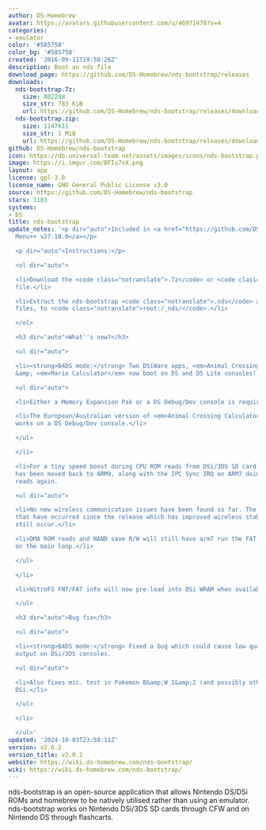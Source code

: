 ```yaml
---
author: DS-Homebrew
avatar: https://avatars.githubusercontent.com/u/46971470?v=4
categories:
- emulator
color: '#585758'
color_bg: '#585758'
created: '2016-09-11T19:50:26Z'
description: Boot an nds file
download_page: https://github.com/DS-Homebrew/nds-bootstrap/releases
downloads:
  nds-bootstrap.7z:
    size: 802248
    size_str: 783 KiB
    url: https://github.com/DS-Homebrew/nds-bootstrap/releases/download/v2.0.2/nds-bootstrap.7z
  nds-bootstrap.zip:
    size: 1147611
    size_str: 1 MiB
    url: https://github.com/DS-Homebrew/nds-bootstrap/releases/download/v2.0.2/nds-bootstrap.zip
github: DS-Homebrew/nds-bootstrap
icon: https://db.universal-team.net/assets/images/icons/nds-bootstrap.png
image: https://i.imgur.com/BFIu7xX.png
layout: app
license: gpl-3.0
license_name: GNU General Public License v3.0
source: https://github.com/DS-Homebrew/nds-bootstrap
stars: 1183
systems:
- DS
title: nds-bootstrap
update_notes: '<p dir="auto">Included in <a href="https://github.com/DS-Homebrew/TWiLightMenu/releases/tag/v27.10.0"><strong>TW</strong>i<strong>L</strong>ight
  Menu++ v27.10.0</a></p>

  <p dir="auto">Instructions:</p>

  <ol dir="auto">

  <li>Download the <code class="notranslate">.7z</code> or <code class="notranslate">.zip</code>
  file.</li>

  <li>Extract the nds-bootstrap <code class="notranslate">.nds</code> and <code class="notranslate">.ver</code>
  files, to <code class="notranslate">root:/_nds/</code>.</li>

  </ol>

  <h3 dir="auto">What''s new?</h3>

  <ul dir="auto">

  <li><strong>B4DS mode:</strong> Two DSiWare apps, <em>Animal Crossing Calculator</em>
  &amp; <em>Mario Calculator</em> now boot on DS and DS Lite consoles!

  <ul dir="auto">

  <li>Either a Memory Expansion Pak or a DS Debug/Dev console is required.</li>

  <li>The European/Australian version of <em>Animal Crossing Calculator</em> only
  works on a DS Debug/Dev console.</li>

  </ul>

  </li>

  <li>For a tiny speed boost during CPU ROM reads from DSi/3DS SD card, the FAT code
  has been moved back to ARM9, along with the IPC Sync IRQ on ARM7 doing SD sector
  reads again.

  <ul dir="auto">

  <li>No new wireless communication issues have been found so far. The same issues
  that have occurred since the release which has improved wireless stability will
  still occur.</li>

  <li>DMA ROM reads and NAND save R/W will still have arm7 run the FAT code while
  on the main loop.</li>

  </ul>

  </li>

  <li>NitroFS FNT/FAT info will now pre-load into DSi WRAM when available.</li>

  </ul>

  <h3 dir="auto">Bug fix</h3>

  <ul dir="auto">

  <li><strong>B4DS mode:</strong> Fixed a bug which could cause low quality sound
  output on DSi/3DS consoles.

  <ul dir="auto">

  <li>Also fixes mic. test in Pokemon B&amp;W 1&amp;2 (and possibly other games) on
  DSi.</li>

  </ul>

  </li>

  </ul>'
updated: '2024-10-03T23:58:11Z'
version: v2.0.2
version_title: v2.0.2
website: https://wiki.ds-homebrew.com/nds-bootstrap/
wiki: https://wiki.ds-homebrew.com/nds-bootstrap/
---
```

nds-bootstrap is an open-source application that allows Nintendo DS/DSi ROMs and homebrew to be natively utilised rather than using an emulator. nds-bootstrap works on Nintendo DSi/3DS SD cards through CFW and on Nintendo DS through flashcarts.